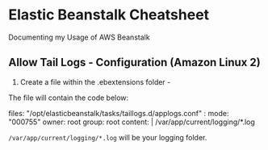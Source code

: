 # Elastic Beanstalk Cheatsheet
Documenting my Usage of AWS Beanstalk

## Allow Tail Logs - Configuration (Amazon Linux 2)

1. Create a file within the .ebextensions folder -

The file will contain the code below:

files:
  "/opt/elasticbeanstalk/tasks/taillogs.d/applogs.conf" :
    mode: "000755"
    owner: root
    group: root
    content: |
      /var/app/current/logging/*.log

`/var/app/current/logging/*.log` will be your logging folder.
